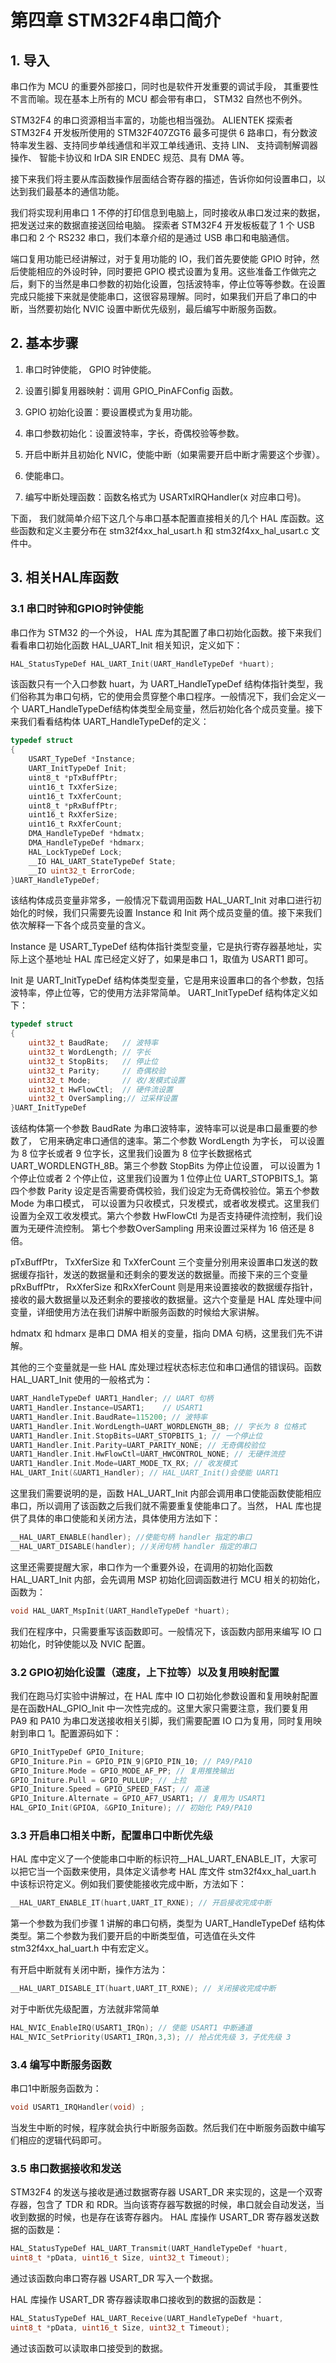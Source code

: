 # 第四章 STM32F4串口简介

## 1. 导入

串口作为 MCU 的重要外部接口，同时也是软件开发重要的调试手段， 其重要性不言而喻。现在基本上所有的 MCU 都会带有串口， STM32 自然也不例外。

STM32F4 的串口资源相当丰富的，功能也相当强劲。 ALIENTEK 探索者 STM32F4 开发板所使用的 STM32F407ZGT6 最多可提供 6 路串口，有分数波特率发生器、支持同步单线通信和半双工单线通讯、支持 LIN、 支持调制解调器操作、 智能卡协议和 IrDA SIR ENDEC 规范、具有 DMA 等。

接下来我们将主要从库函数操作层面结合寄存器的描述，告诉你如何设置串口，以达到我们最基本的通信功能。

我们将实现利用串口 1 不停的打印信息到电脑上，同时接收从串口发过来的数据，把发送过来的数据直接送回给电脑。 探索者 STM32F4 开发板板载了 1 个 USB 串口和 2 个 RS232 串口，我们本章介绍的是通过 USB 串口和电脑通信。

端口复用功能已经讲解过，对于复用功能的 IO，我们首先要使能 GPIO 时钟，然后使能相应的外设时钟，同时要把 GPIO 模式设置为复用。这些准备工作做完之后，剩下的当然是串口参数的初始化设置，包括波特率，停止位等等参数。在设置完成只能接下来就是使能串口，这很容易理解。同时，如果我们开启了串口的中断，当然要初始化 NVIC 设置中断优先级别，最后编写中断服务函数。

## 2. 基本步骤

1) 串口时钟使能， GPIO 时钟使能。

2) 设置引脚复用器映射：调用 GPIO_PinAFConfig 函数。

3) GPIO 初始化设置：要设置模式为复用功能。

4) 串口参数初始化：设置波特率，字长，奇偶校验等参数。

5) 开启中断并且初始化 NVIC，使能中断（如果需要开启中断才需要这个步骤）。

6) 使能串口。

7) 编写中断处理函数：函数名格式为 USARTxIRQHandler(x 对应串口号)。

下面， 我们就简单介绍下这几个与串口基本配置直接相关的几个 HAL 库函数。这些函数和定义主要分布在 stm32f4xx_hal_usart.h 和 stm32f4xx_hal_usart.c 文件中。

## 3. 相关HAL库函数

### 3.1 串口时钟和GPIO时钟使能

串口作为 STM32 的一个外设， HAL 库为其配置了串口初始化函数。接下来我们看看串口初始化函数 HAL_UART_Init 相关知识，定义如下：

```c
HAL_StatusTypeDef HAL_UART_Init(UART_HandleTypeDef *huart);
```

该函数只有一个入口参数 huart，为 UART_HandleTypeDef 结构体指针类型，我们俗称其为串口句柄，它的使用会贯穿整个串口程序。一般情况下，我们会定义一个 UART_HandleTypeDef结构体类型全局变量，然后初始化各个成员变量。接下来我们看看结构体 UART_HandleTypeDef的定义：

```c
typedef struct
{            
    USART_TypeDef *Instance;
    UART_InitTypeDef Init;
    uint8_t *pTxBuffPtr;
    uint16_t TxXferSize;
    uint16_t TxXferCount;
    uint8_t *pRxBuffPtr;
    uint16_t RxXferSize;
    uint16_t RxXferCount;
    DMA_HandleTypeDef *hdmatx;
    DMA_HandleTypeDef *hdmarx;
    HAL_LockTypeDef Lock;
    __IO HAL_UART_StateTypeDef State;
    __IO uint32_t ErrorCode;
}UART_HandleTypeDef;
```

该结构体成员变量非常多，一般情况下载调用函数 HAL_UART_Init 对串口进行初始化的时候，我们只需要先设置 Instance 和 Init 两个成员变量的值。接下来我们依次解释一下各个成员变量的含义。

Instance 是 USART_TypeDef 结构体指针类型变量，它是执行寄存器基地址，实际上这个基地址 HAL 库已经定义好了，如果是串口 1，取值为 USART1 即可。

Init 是 UART_InitTypeDef 结构体类型变量，它是用来设置串口的各个参数，包括波特率，停止位等，它的使用方法非常简单。 UART_InitTypeDef 结构体定义如下：

```c
typedef struct
{    
    uint32_t BaudRate;   // 波特率
    uint32_t WordLength; // 字长
    uint32_t StopBits;   // 停止位
    uint32_t Parity;     // 奇偶校验
    uint32_t Mode;       // 收/发模式设置
    uint32_t HwFlowCtl;  // 硬件流设置
    uint32_t OverSampling;// 过采样设置
}UART_InitTypeDef
```

该结构体第一个参数 BaudRate 为串口波特率，波特率可以说是串口最重要的参数了， 它用来确定串口通信的速率。第二个参数 WordLength 为字长， 可以设置为 8 位字长或者 9 位字长，这里我们设置为 8 位字长数据格式 UART_WORDLENGTH_8B。第三个参数 StopBits 为停止位设置， 可以设置为 1 个停止位或者 2 个停止位，这里我们设置为 1 位停止位 UART_STOPBITS_1。第四个参数 Parity 设定是否需要奇偶校验，我们设定为无奇偶校验位。第五个参数 Mode 为串口模式， 可以设置为只收模式，只发模式，或者收发模式。这里我们设置为全双工收发模式。第六个参数 HwFlowCtl 为是否支持硬件流控制，我们设置为无硬件流控制。 第七个参数OverSampling 用来设置过采样为 16 倍还是 8 倍。

pTxBuffPtr， TxXferSize 和 TxXferCount 三个变量分别用来设置串口发送的数据缓存指针，发送的数据量和还剩余的要发送的数据量。而接下来的三个变量 pRxBuffPtr， RxXferSize 和RxXferCount 则是用来设置接收的数据缓存指针，接收的最大数据量以及还剩余的要接收的数据量。这六个变量是 HAL 库处理中间变量，详细使用方法在我们讲解中断服务函数的时候给大家讲解。

hdmatx 和 hdmarx 是串口 DMA 相关的变量，指向 DMA 句柄，这里我们先不讲解。

其他的三个变量就是一些 HAL 库处理过程状态标志位和串口通信的错误码。函数 HAL_UART_Init 使用的一般格式为：

```c
UART_HandleTypeDef UART1_Handler; // UART 句柄
UART1_Handler.Instance=USART1;    // USART1
UART1_Handler.Init.BaudRate=115200; // 波特率
UART1_Handler.Init.WordLength=UART_WORDLENGTH_8B; // 字长为 8 位格式
UART1_Handler.Init.StopBits=UART_STOPBITS_1; // 一个停止位
UART1_Handler.Init.Parity=UART_PARITY_NONE; // 无奇偶校验位
UART1_Handler.Init.HwFlowCtl=UART_HWCONTROL_NONE; // 无硬件流控
UART1_Handler.Init.Mode=UART_MODE_TX_RX; // 收发模式
HAL_UART_Init(&UART1_Handler); // HAL_UART_Init()会使能 UART1
```

这里我们需要说明的是，函数 HAL_UART_Init 内部会调用串口使能函数使能相应串口，所以调用了该函数之后我们就不需要重复使能串口了。当然， HAL 库也提供了具体的串口使能和关闭方法，具体使用方法如下：

```c
__HAL_UART_ENABLE(handler); //使能句柄 handler 指定的串口
__HAL_UART_DISABLE(handler); //关闭句柄 handler 指定的串口
```

这里还需要提醒大家，串口作为一个重要外设，在调用的初始化函数 HAL_UART_Init 内部，会先调用 MSP 初始化回调函数进行 MCU 相关的初始化，函数为：

```c
void HAL_UART_MspInit(UART_HandleTypeDef *huart);
```

我们在程序中，只需要重写该函数即可。一般情况下，该函数内部用来编写 IO 口初始化，时钟使能以及 NVIC 配置。

### 3.2 GPIO初始化设置（速度，上下拉等）以及复用映射配置

我们在跑马灯实验中讲解过，在 HAL 库中 IO 口初始化参数设置和复用映射配置是在函数HAL_GPIO_Init 中一次性完成的。这里大家只需要注意，我们要复用 PA9 和 PA10 为串口发送接收相关引脚，我们需要配置 IO 口为复用，同时复用映射到串口 1。配置源码如下：

```c
GPIO_InitTypeDef GPIO_Initure;
GPIO_Initure.Pin = GPIO_PIN_9|GPIO_PIN_10; // PA9/PA10
GPIO_Initure.Mode = GPIO_MODE_AF_PP; // 复用推挽输出
GPIO_Initure.Pull = GPIO_PULLUP; // 上拉
GPIO_Initure.Speed = GPIO_SPEED_FAST; // 高速
GPIO_Initure.Alternate = GPIO_AF7_USART1; // 复用为 USART1
HAL_GPIO_Init(GPIOA, &GPIO_Initure); // 初始化 PA9/PA10
```

### 3.3 开启串口相关中断，配置串口中断优先级

HAL 库中定义了一个使能串口中断的标识符__HAL_UART_ENABLE_IT，大家可以把它当一个函数来使用，具体定义请参考 HAL 库文件 stm32f4xx_hal_uart.h 中该标识符定义。例如我们要使能接收完成中断，方法如下：

```c
__HAL_UART_ENABLE_IT(huart,UART_IT_RXNE); // 开启接收完成中断
```

第一个参数为我们步骤 1 讲解的串口句柄，类型为 UART_HandleTypeDef 结构体类型。第二个参数为我们要开启的中断类型值，可选值在头文件 stm32f4xx_hal_uart.h 中有宏定义。

有开启中断就有关闭中断，操作方法为：

```c
__HAL_UART_DISABLE_IT(huart,UART_IT_RXNE); // 关闭接收完成中断
```

对于中断优先级配置，方法就非常简单

```c
HAL_NVIC_EnableIRQ(USART1_IRQn); // 使能 USART1 中断通道
HAL_NVIC_SetPriority(USART1_IRQn,3,3); // 抢占优先级 3，子优先级 3
```

### 3.4 编写中断服务函数

串口1中断服务函数为：

```c
void USART1_IRQHandler(void) ;
```

当发生中断的时候，程序就会执行中断服务函数。然后我们在中断服务函数中编写们相应的逻辑代码即可。

### 3.5 串口数据接收和发送

STM32F4 的发送与接收是通过数据寄存器 USART_DR 来实现的，这是一个双寄存器，包含了 TDR 和 RDR。当向该寄存器写数据的时候，串口就会自动发送，当收到数据的时候，也是存在该寄存器内。 HAL 库操作 USART_DR 寄存器发送数据的函数是：

```c
HAL_StatusTypeDef HAL_UART_Transmit(UART_HandleTypeDef *huart,
uint8_t *pData, uint16_t Size, uint32_t Timeout);
```

通过该函数向串口寄存器 USART_DR 写入一个数据。

HAL 库操作 USART_DR 寄存器读取串口接收到的数据的函数是：

```c
HAL_StatusTypeDef HAL_UART_Receive(UART_HandleTypeDef *huart,
uint8_t *pData, uint16_t Size, uint32_t Timeout);
```

通过该函数可以读取串口接受到的数据。

